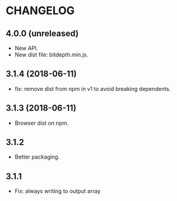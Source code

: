 # CHANGELOG

## 4.0.0 (unreleased)
- New API.
- New dist file: bitdepth.min.js.

## 3.1.4 (2018-06-11)
- fix: remove dist from npm in v1 to avoid breaking dependents.

## 3.1.3 (2018-06-11)
- Browser dist on npm.

## 3.1.2
- Better packaging.

## 3.1.1
- Fix: always writing to output array